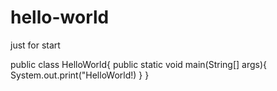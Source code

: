 # hello-world
just for start

public class HelloWorld{
  public static void main(String[] args){
    System.out.print("HelloWorld!)
  }
}
